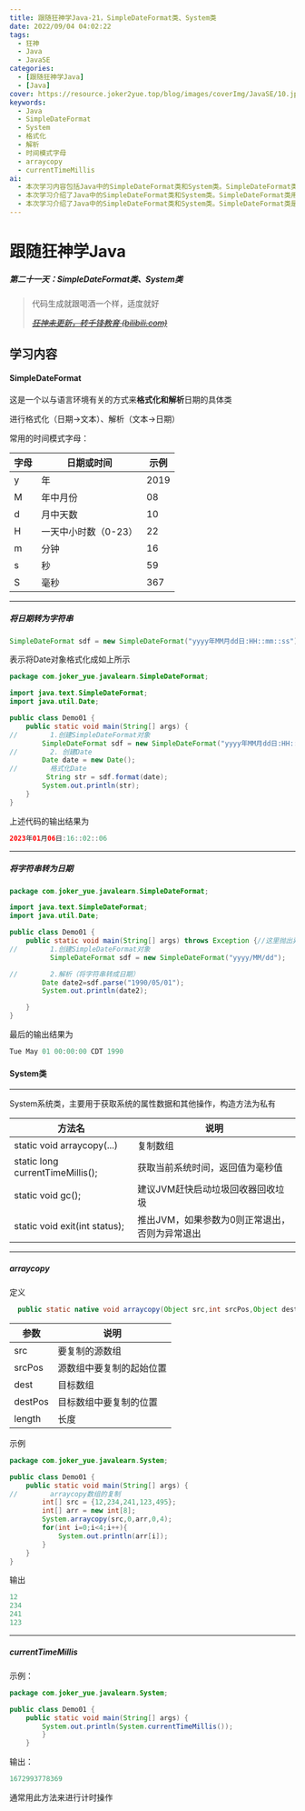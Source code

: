 ```yaml
---
title: 跟随狂神学Java-21，SimpleDateFormat类、System类
date: 2022/09/04 04:02:22
tags:
  - 狂神
  - Java
  - JavaSE
categories:
  - [跟随狂神学Java]
  - [Java]
cover: https://resource.joker2yue.top/blog/images/coverImg/JavaSE/10.jpg
keywords:
  - Java
  - SimpleDateFormat
  - System
  - 格式化
  - 解析
  - 时间模式字母
  - arraycopy
  - currentTimeMillis
ai:
  - 本次学习内容包括Java中的SimpleDateFormat类和System类。SimpleDateFormat类是一个以与语言环境有关的方式来格式化和解析日期的具体类，常用的时间模式字母包括年、年中月份、月中天数、一天中小时数、分钟、秒和毫秒。可以将日期转为字符串，也可以将字符串转为日期。System类主要用于获取系统的属性数据和其他操作，包括复制数组、获取当前系统时间、建议JVM赶快启动垃圾回收器回收垃圾和退出JVM等。其中，currentTimeMillis方法通常用于计时操作。关键字包括Java、SimpleDateFormat、System、格式化、解析、时间模式字母、arraycopy和currentTimeMillis。
  - 本次学习介绍了Java中的SimpleDateFormat类和System类。SimpleDateFormat类用于格式化和解析日期，System类用于获取系统属性和进行其他操作，如复制数组、获取当前系统时间、建议JVM启动垃圾回收器回收垃圾和退出JVM等
  - 本次学习介绍了Java中的SimpleDateFormat类和System类。SimpleDateFormat类是一个具体类，用于格式化和解析日期，可以将日期转为字符串，也可以将字符串转为日期。常用的时间模式字母包括年、年中月份、月中天数、一天中小时数、分钟、秒和毫秒。System类主要用于获取系统的属性数据和进行其他操作，如复制数组、获取当前系统时间、建议JVM启动垃圾回收器回收垃圾和退出JVM等。其中，currentTimeMillis方法通常用于计时操作。
---
```

# 跟随狂神学Java

##### 第二十一天：SimpleDateFormat类、System类

> 代码生成就跟喝酒一个样，适度就好
>
> *~~[狂神未更新，转千锋教育 (bilibili.com)](https://www.bilibili.com/video/BV1vt4y197nY?spm_id_from=333.337.search-card.all.click)~~*

## 学习内容

#### SimpleDateFormat

这是一个以与语言环境有关的方式来**格式化和解析**日期的具体类

进行格式化（日期->文本）、解析（文本->日期）

常用的时间模式字母：

| 字母 | 日期或时间           | 示例 |
| ---- | -------------------- | ---- |
| y    | 年                   | 2019 |
| M    | 年中月份             | 08   |
| d    | 月中天数             | 10   |
| H    | 一天中小时数（0-23） | 22   |
| m    | 分钟                 | 16   |
| s    | 秒                   | 59   |
| S    | 毫秒                 | 367  |

---

##### 将日期转为字符串

~~~JAVA
SimpleDateFormat sdf = new SimpleDateFormat("yyyy年MM月dd日:HH::mm::ss");
~~~

表示将Date对象格式化成如上所示

~~~JAVA
package com.joker_yue.javalearn.SimpleDateFormat;

import java.text.SimpleDateFormat;
import java.util.Date;

public class Demo01 {
    public static void main(String[] args) {
//        1.创建SimpleDateFormat对象
        SimpleDateFormat sdf = new SimpleDateFormat("yyyy年MM月dd日:HH::mm::ss");
//        2. 创建Date
        Date date = new Date();
//        格式化Date
         String str = sdf.format(date);
        System.out.println(str);
    }
}
~~~

上述代码的输出结果为

~~~JAVA
2023年01月06日:16::02::06
~~~

---

##### 将字符串转为日期

~~~java
package com.joker_yue.javalearn.SimpleDateFormat;

import java.text.SimpleDateFormat;
import java.util.Date;

public class Demo01 {
    public static void main(String[] args) throws Exception {//这里抛出异常是因为默认的Date格式与设置的不同，防止程序报错
//        1.创建SimpleDateFormat对象
          SimpleDateFormat sdf = new SimpleDateFormat("yyyy/MM/dd");

//        2.解析（将字符串转成日期）
        Date date2=sdf.parse("1990/05/01");
        System.out.println(date2);

    }
}
~~~

最后的输出结果为

~~~JAva
Tue May 01 00:00:00 CDT 1990
~~~





#### System类

---

System系统类，主要用于获取系统的属性数据和其他操作，构造方法为私有

| 方法名                           | 说明                                           |
| -------------------------------- | ---------------------------------------------- |
| static void arraycopy(...)       | 复制数组                                       |
| static long currentTimeMillis(); | 获取当前系统时间，返回值为毫秒值               |
| static void gc();                | 建议JVM赶快启动垃圾回收器回收垃圾              |
| static void exit(int status);    | 推出JVM，如果参数为0则正常退出，否则为异常退出 |



---

##### arraycopy

 定义

~~~Java
  public static native void arraycopy(Object src,int srcPos,Object dest, int destPos,int length);
~~~

| 参数    | 说明                     |
| ------- | ------------------------ |
| src     | 要复制的源数组           |
| srcPos  | 源数组中要复制的起始位置 |
| dest    | 目标数组                 |
| destPos | 目标数组中要复制的位置   |
| length  | 长度                     |

 示例

~~~Java
package com.joker_yue.javalearn.System;

public class Demo01 {
    public static void main(String[] args) {
//        arraycopy数组的复制
        int[] src = {12,234,241,123,495};
        int[] arr = new int[8];
        System.arraycopy(src,0,arr,0,4);
        for(int i=0;i<4;i++){
            System.out.println(arr[i]);
        }
    }
}
~~~

输出

~~~Java
12
234
241
123
~~~

---

##### currentTimeMillis

示例：

~~~java
package com.joker_yue.javalearn.System;

public class Demo01 {
    public static void main(String[] args) {
        System.out.println(System.currentTimeMillis());
        }
    }
~~~



输出：

~~~Java
1672993778369
~~~

通常用此方法来进行计时操作




